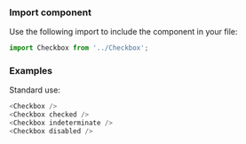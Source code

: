 ### Import component

Use the following import to include the component in your file:

```jsx static
import Checkbox from '../Checkbox';
```

### Examples

Standard use:

```js
<Checkbox />
<Checkbox checked />
<Checkbox indeterminate />
<Checkbox disabled />
```